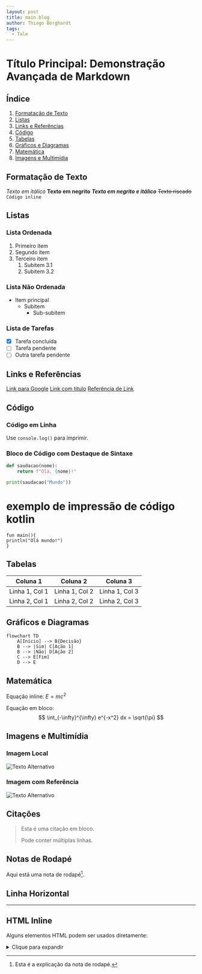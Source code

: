 ```yaml
---
layout: post
title: main.blog
author: Thiago Borghardt
tags:
  - Tale
---
```

# Título Principal: Demonstração Avançada de Markdown

## Índice
1. [Formatação de Texto](#formatação-de-texto)
2. [Listas](#listas)
3. [Links e Referências](#links-e-referências)
4. [Código](#código)
5. [Tabelas](#tabelas)
6. [Gráficos e Diagramas](#gráficos-e-diagramas)
7. [Matemática](#matemática)
8. [Imagens e Multimídia](#imagens-e-multimídia)

## Formatação de Texto
*Texto em itálico*
**Texto em negrito**
***Texto em negrito e itálico***
~~Texto riscado~~
`Código inline`

## Listas

### Lista Ordenada
1. Primeiro item
2. Segundo item
3. Terceiro item
    1. Subitem 3.1
    2. Subitem 3.2

### Lista Não Ordenada
- Item principal
  - Subitem
    - Sub-subitem

### Lista de Tarefas
- [x] Tarefa concluída
- [ ] Tarefa pendente
- [ ] Outra tarefa pendente

## Links e Referências
[Link para Google](https://www.google.com)
[Link com título](https://www.example.com "Título do link")
[Referência de Link][link de exemplo]

[link de exemplo]: https://www.example.com

## Código
### Código em Linha
Use `console.log()` para imprimir.

### Bloco de Código com Destaque de Sintaxe
```python
def saudacao(nome):
    return f"Olá, {nome}!"

print(saudacao("Mundo"))
```

# exemplo de impressão de código kotlin
```
fun main(){
println("Olá mundo!")
}
```

## Tabelas
| Coluna 1 | Coluna 2 | Coluna 3 |
|----------|----------|----------|
| Linha 1, Col 1 | Linha 1, Col 2 | Linha 1, Col 3 |
| Linha 2, Col 1 | Linha 2, Col 2 | Linha 2, Col 3 |

## Gráficos e Diagramas
```mermaid
flowchart TD
    A[Início] --> B{Decisão}
    B --> |Sim| C[Ação 1]
    B --> |Não| D[Ação 2]
    C --> E[Fim]
    D --> E
```

## Matemática
Equação inline: $E = mc^2$

Equação em bloco:
$$
\int_{-\infty}^{\infty} e^{-x^2} dx = \sqrt{\pi}
$$

## Imagens e Multimídia
### Imagem Local
![Texto Alternativo](/caminho/para/imagem.jpg)

### Imagem com Referência
![Texto Alternativo][imagem-ref]

[imagem-ref]: /caminho/para/imagem-referencia.png "Título da Imagem"

## Citações
> Esta é uma citação em bloco.
> 
> Pode conter múltiplas linhas.

## Notas de Rodapé
Aqui está uma nota de rodapé[^1].

[^1]: Esta é a explicação da nota de rodapé.

## Linha Horizontal
---

## HTML Inline
Alguns elementos HTML podem ser usados diretamente:
<details>
<summary>Clique para expandir</summary>
Conteúdo escondido aqui
<summary>Clique para expandir novamente</summary>
Conteúdo escondido aqui outra vez
</details>
